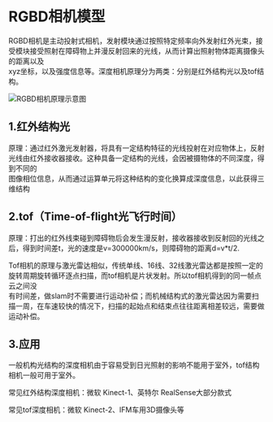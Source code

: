 # RGBD相机模型

RGBD相机是主动投射式相机，发射模块通过按照特定频率向外发射红外光束，接受模块接受照射在障碍物上并漫反射回来的光线，从而计算出照射物体距离摄像头的距离以及  
xyz坐标，以及强度信息等。深度相机原理分为两类：分别是红外结构光以及tof结构。

![RGBD相机原理示意图](RGBD相机原理示意图.png "RGBD相机原理示意图")

## 1.红外结构光
原理：通过红外激光发射器，将具有一定结构特征的光线投射在对应物体上，反射光线由红外接收器接收。这种具备一定结构的光线，会因被摄物体的不同深度，得到不同的  
图像相位信息，从而通过运算单元将这种结构的变化换算成深度信息，以此获得三维结构

## 2.tof（Time-of-flight光飞行时间）
原理：打出的红外线束碰到障碍物后会发生漫反射，接收器接收到反射回的光线之后，得到时间差t，光的速度是v=300000km/s，则障碍物的距离d=v*t/2.

Tof相机的原理与激光雷达相似，传统单线、16线、32线激光雷达都是按照一定的旋转周期旋转循环逐点扫描，而tof相机是片状发射。所以tof相机得到的同一帧点云之间没  
有时间差，做slam时不需要进行运动补偿；而机械结构式的激光雷达因为需要扫描一周，在车速较快的情况下，扫描的起始点和结束点往往距离相差较远，需要做运动补偿。

## 3.应用
一般机构光结构的深度相机由于容易受到日光照射的影响不能用于室外，tof结构相机一般可用于室外。

常见红外结构深度相机：微软 Kinect-1、英特尔 RealSense大部分款式

常见tof深度相机：微软 Kinect-2、IFM车用3D摄像头等


